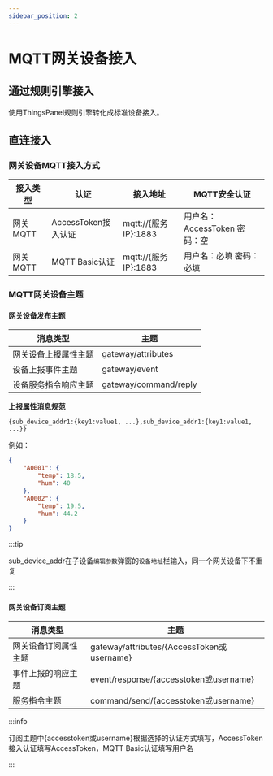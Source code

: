 ```yaml
---
sidebar_position: 2
---
```


# MQTT网关设备接入

## 通过规则引擎接入

使用ThingsPanel规则引擎转化成标准设备接入。

## 直连接入

### 网关设备MQTT接入方式

| 接入类型 | 认证 | 接入地址 | MQTT安全认证 |
| ----- | --- | -------- | ---- |
|网关 MQTT | AccessToken接入认证 | mqtt://{服务IP}:1883| 用户名：AccessToken 密码：空 |
|网关 MQTT | MQTT Basic认证 | mqtt://{服务IP}:1883| 用户名：必填 密码：必填 |

### MQTT网关设备主题

#### 网关设备发布主题
| 消息类型 | 主题 |
| --- | --- |
| 网关设备上报属性主题 | gateway/attributes |
| 设备上报事件主题 | gateway/event |
| 设备服务指令响应主题 | gateway/command/reply |

**上报属性消息规范**

``` showLineNumbers
{sub_device_addr1:{key1:value1, ...},sub_device_addr1:{key1:value1, ...}}
```
例如：
```json showLineNumbers
{
	"A0001": {
		"temp": 18.5,
		"hum": 40
	},
	"A0002": {
		"temp": 19.5,
		"hum": 44.2
	}
}
```

:::tip

sub_device_addr在子设备`编辑参数`弹窗的`设备地址`栏输入，同一个网关设备下不重复

:::

#### 网关设备订阅主题
| 消息类型 | 主题 |
| --- | --- |
| 网关设备订阅属性主题 | gateway/attributes/{AccessToken或username} |
| 事件上报的响应主题 | event/response/{accesstoken或username} |
| 服务指令主题 | command/send/{accesstoken或username} |

:::info

订阅主题中{accesstoken或username}根据选择的认证方式填写，AccessToken接入认证填写AccessToken，MQTT Basic认证填写用户名

:::
